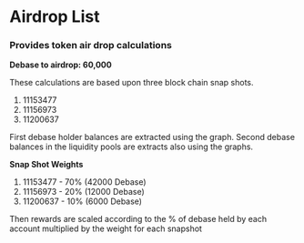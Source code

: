 # Airdrop List
### Provides token air drop calculations

**Debase to airdrop: 60,000**

These calculations are based upon three block chain snap shots.

1. 11153477
2. 11156973
3. 11200637

First debase holder balances are extracted using the graph.
Second debase balances in the liquidity pools are extracts also using the graphs.

**Snap Shot Weights**
1. 11153477 - 70% (42000 Debase)
2. 11156973 - 20% (12000 Debase)
3. 11200637 - 10% (6000 Debase)

Then rewards are scaled according to the % of debase held by each account multiplied by the weight for each snapshot